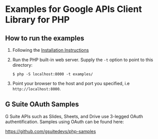 # Examples for Google APIs Client Library for PHP #

## How to run the examples ##

1. Following the [Installation Instructions](../README.md#installation)
1. Run the PHP built-in web server. Supply the `-t` option to point to this directory:

    ```
    $ php -S localhost:8000 -t examples/
    ```

1. Point your browser to the host and port you specified, i.e `http://localhost:8000`.

## G Suite OAuth Samples

G Suite APIs such as Slides, Sheets, and Drive use 3-legged OAuth authentification.
Samples using OAuth can be found here:

https://github.com/gsuitedevs/php-samples
